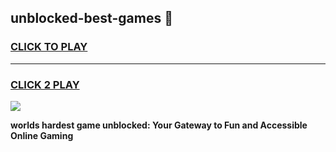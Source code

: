 
## unblocked-best-games 👋
<h3>
<a href="https://premium.freeplayer.one?title=unblocked-best-games&ref=14F">CLICK TO PLAY</a></h3>
<hr>

<h3>
<a href="https://premium.freeplayer.one?title=unblocked-best-games&ref=14F">CLICK 2 PLAY</a>
  
</h3>

<a href="https://premium.freeplayer.one?title=unblocked-best-games&ref=12F/"><img src="https://clearcache.store/games.png"></a>


**worlds hardest game unblocked: Your Gateway to Fun and Accessible Online Gaming**
